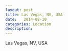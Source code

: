 ```yaml
---
layout: post
title: Las Vegas, NV, USA
date:   2014-08-10
categories: Location
description: 
---
```


Las Vegas, NV, USA